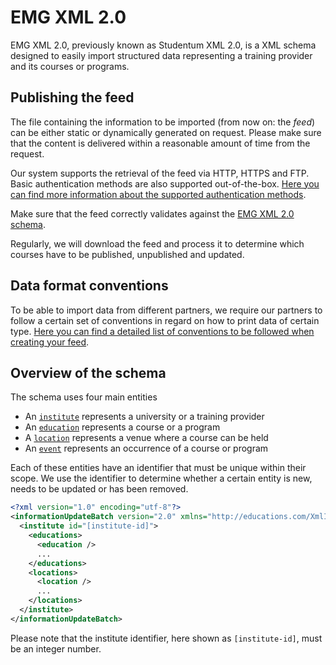 # EMG XML 2.0
EMG XML 2.0, previously known as Studentum XML 2.0, is a XML schema designed to easily import structured data representing a training provider and its courses or programs.

## Publishing the feed
The file containing the information to be imported (from now on: the _feed_) can be either static or dynamically generated on request. Please make sure that the content is delivered within a reasonable amount of time from the request.

Our system supports the retrieval of the feed via HTTP, HTTPS and FTP.
Basic authentication methods are also supported out-of-the-box. [Here you can find more information about the supported authentication methods](../shared/authentication.md).

Make sure that the feed correctly validates against the [EMG XML 2.0 schema](../../schemas/2.0).

Regularly, we will download the feed and process it to determine which courses have to be published, unpublished and updated.

## Data format conventions
To be able to import data from different partners, we require our partners to follow a certain set of conventions in regard on how to print data of certain type. [Here you can find a detailed list of conventions to be followed when creating your feed](../shared/data-format-conventions.md).

## Overview of the schema
The schema uses four main entities
* An [`institute`](institute.md) represents a university or a training provider
* An [`education`](education.md) represents a course or a program
* A [`location`](location.md) represents a venue where a course can be held
* An [`event`](event.md) represents an occurrence of a course or program

Each of these entities have an identifier that must be unique within their scope.
We use the identifier to determine whether a certain entity is new, needs to be updated or has been removed.

```xml
<?xml version="1.0" encoding="utf-8"?>
<informationUpdateBatch version="2.0" xmlns="http://educations.com/XmlImport" xmlns:xsi="http://www.w3.org/2001/XMLSchema-instance">
  <institute id="[institute-id]">
    <educations>
      <education />
      ...
    </educations>
    <locations>
      <location />
      ...
    </locations>
  </institute>
</informationUpdateBatch>
```

Please note that the institute identifier, here shown as `[institute-id]`, must be an integer number.
